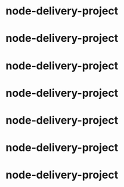 # node-delivery-project
# node-delivery-project
# node-delivery-project
# node-delivery-project
# node-delivery-project
# node-delivery-project
# node-delivery-project
